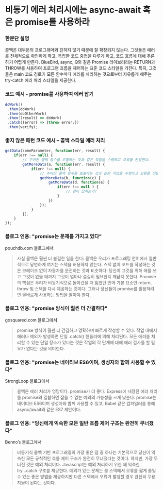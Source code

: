 # 비동기 에러 처리시에는 async-await 혹은 promise를 사용하라

### 한문단 설명

콜백은 대부분의 프로그래머와 친하지 않기 때문에 잘 확장되지 않는다. 그것들은 에러를 전체적으로 확인하게 하고, 복잡한 코드 중첩을 다루게 하고, 코드 흐름에 대해 추론하기 어렵게 만든다. BlueBird, async, Q와 같은 Promise 라이브러리는 RETURN과 THROW를 사용하여 프로그램 흐름을 제어하는 표준 코드 스타일을 가진다. 특히, 그것들은 main 코드 경로가 모든 함수마다 에러를 처리하는 것으로부터 자유롭게 해주는 try-catch 에러 처리 스타일을 제공한다. 

### 코드 예시 - promise를 사용하여 에러 잡기

```javascript
doWork()
 .then(doWork)
 .then(doOtherWork)
 .then((result) => doWork)
 .catch((error) => {throw error;})
 .then(verify);
```

### 좋지 않은 패턴 코드 예시 – 콜백 스타일 에러 처리

```javascript
getData(someParameter, function(err, result) {
    if(err !== null) {
        // 주어진 콜백 함수를 호출하는 것과 같은 작업을 수행하고 오류를 전달한다.
        getMoreData(a, function(err, result) {
            if(err !== null) {
                // 주어진 콜백 함수를 호출하는 것과 같은 작업을 수행하고 오류를 전달한다.
                getMoreData(b, function(c) {
                    getMoreData(d, function(e) {
                        if(err !== null ) {
                            // 감이 잡히는가?
                        }
                    })
                });
            }
        });
    }
});
```

### 블로그 인용: "promise는 문제를 가지고 있다"

 pouchdb.com 블로그에서
 
 > 사실 콜백은 훨씬 더 불길한 일을 한다: 콜백은 우리가 프로그래밍 언어에서 일반적으로 당연하게 여기는 스택을 허용하지 않는다. 스택 없이 코드를 작성하는 것은 브레이크 없이 자동차를 운전하는 것과 비슷하다: 당신이 그것을 위해 애를 쓰고 그것이 없을 때까지 그것이 얼마나 절실히 필요한지 깨닫지 못한다. Promise의 핵심은 우리가 비동기식으로 돌아갔을 때 잃었던 언어 기본 요소인 return, throw 및 스택을 다시 제공하는 것이다. 그러나 당신들이 promise를 활용하려면 올바르게 사용하는 방법을 알아야 한다.

### 블로그 인용: "promise 방식이 훨씬 더 간결하다"

 gosquared.com 블로그에서

 > promise 방식이 훨씬 더 간결하고 명확하며 빠르게 작성할 수 있다. 작업 내에서 에러나 예외가 발생하면 단일 .catch() 핸들러에 의해 처리된다. 모든 에러를 처리할 수 있는 단일 장소가 있다는 것은 작업의 각 단계에 대해 에러 검사를 할 필요가 없다는 것을 의미한다.

### 블로그 인용: "promise는 네이티브 ES6이며, 생성자와 함께 사용할 수 있다"

 StrongLoop 블로그에서

 > 콜백은 에러 처리가 엉망이다. promise가 더 좋다. Express에 내장된 에러 처리를 promise와 결합하면 잡을 수 없는 예외의 가능성을 크게 낮춘다. promise는 네이티브 ES6이며 생성자와 함께 사용할 수 있고, Babel 같은 컴파일러를 통해 async/await와 같은 ES7 제안이다. 

### 블로그 인용: "당신에게 익숙한 모든 일반 흐름 제어 구조는 완전히 무너졌다"

Benno’s 블로그에서
 
 > 비동기식 콜백 기반 프로그래밍의 가장 좋은 점 중 하나는 기본적으로 당신이 익숙한 모든 규칙적인 흐름 제어 구조가 완전히 무너졌다는 것이다. 하지만, 가장 무너진 것은 예외 처리이다. Javascript는 예외 처리하기 위한 꽤 익숙한 try...catch 구조를 제공한다. 예외가 있는 문제는 콜 스택에서 오류를 짧게 줄일 수 있는 좋은 방법을 제공하지만 다른 스택에서 오류가 발생할 경우 완전히 무용지물이 된다는 것이다.

